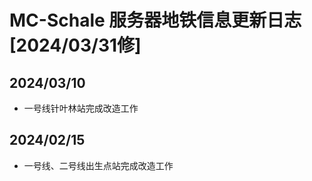 # MC-Schale 服务器地铁信息更新日志 [2024/03/31修]

## 2024/03/10

 - 一号线针叶林站完成改造工作

## 2024/02/15

 - 一号线、二号线出生点站完成改造工作